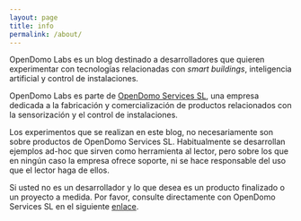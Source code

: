 ```yaml
---
layout: page
title: info
permalink: /about/
---
```


OpenDomo Labs es un blog destinado a desarrolladores que quieren experimentar con tecnologías relacionadas con <i>smart buildings</i>, inteligencia artificial y control de instalaciones.

OpenDomo Labs es parte de <a href='www.opendomo.com'>OpenDomo Services SL</a>, una empresa dedicada a la fabricación y comercialización de productos relacionados con la sensorización y el control de instalaciones. 

Los experimentos que se realizan en este blog, no necesariamente son sobre productos de OpenDomo Services SL. Habitualmente se desarrollan ejemplos ad-hoc que sirven como herramienta al lector, pero sobre los que en ningún caso la empresa ofrece soporte, ni se hace responsable del uso que el lector haga de ellos.

Si usted no es un desarrollador y lo que desea es un producto finalizado o un proyecto a medida. Por favor, consulte directamente con OpenDomo Services SL en el siguiente <a href='http://www.opendomo.es/contact'>enlace</a>.
